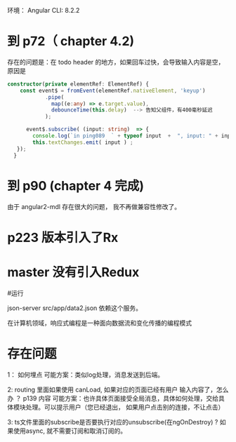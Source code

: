 环境：
Angular CLI: 8.2.2

# 到 p72（ chapter 4.2)

存在的问题是：在 todo header 的地方，如果回车过快，会导致输入内容是空，原因是

```typescript
constructor(private elementRef: ElementRef) {
    const event$ = fromEvent(elementRef.nativeElement, 'keyup')
            .pipe(
              map((e:any) => e.target.value),
              debounceTime(this.delay)  --> 告知父组件，有400毫秒延迟
            );

      event$.subscribe( (input: string)  => {
        console.log(`in ping089  ` + typeof input  +  ", input: " + input  ) ;
        this.textChanges.emit( input ) ;
   });
  }
```

# 到 p90 (chapter 4 完成)

由于 angular2-mdl 存在很大的问题， 我不再做兼容性修改了。


# p223   版本引入了Rx

# master    没有引入Redux



#运行

json-server  src/app/data2.json  依赖这个服务。

在计算机领域，响应式编程是一种面向数据流和变化传播的编程模式
#  存在问题

1： 如何埋点 
         可能方案：类似log处理，消息发送到后端。

2:    routing 里面如果使用  canLoad, 如果对应的页面已经有用户 输入内容了，怎么办 ？  p139 内容
       可能方案：也许具体页面接受全局消息，具体如何处理，交给具体模块处理。可以提示用户（您已经退出，
      如果用户点击别的连接，不让点击）

 3:  ts文件里面的subscribe是否要执行对应的unsubscribe(在ngOnDestroy) ?      如果使用async, 就不需要订阅和取消订阅的。

